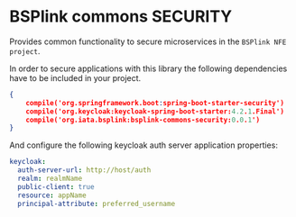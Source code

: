 # BSPlink commons SECURITY

Provides common functionality to secure microservices in the `BSPlink NFE project`.

In order to secure applications with this library the following dependencies have to be included in your project.

```json
{
	compile('org.springframework.boot:spring-boot-starter-security')
	compile('org.keycloak:keycloak-spring-boot-starter:4.2.1.Final')
	compile('org.iata.bsplink:bsplink-commons-security:0.0.1')
}
```

And configure the following keycloak auth server application properties:

```yml
keycloak:
  auth-server-url: http://host/auth
  realm: realmName
  public-client: true
  resource: appName
  principal-attribute: preferred_username 
``` 